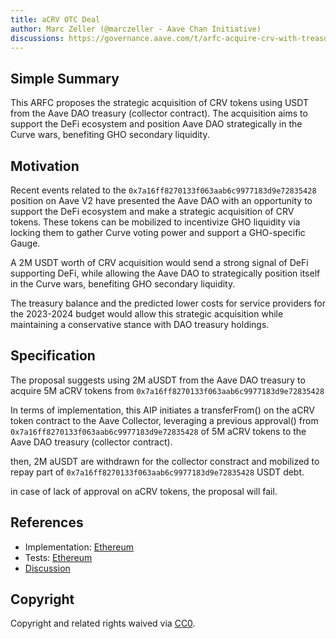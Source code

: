 ```yaml
---
title: aCRV OTC Deal
author: Marc Zeller (@marczeller - Aave Chan Initiative)
discussions: https://governance.aave.com/t/arfc-acquire-crv-with-treasury-usdt/14251
---
```


## Simple Summary

This ARFC proposes the strategic acquisition of CRV tokens using USDT from the Aave DAO treasury (collector contract). The acquisition aims to support the DeFi ecosystem and position Aave DAO strategically in the Curve wars, benefiting GHO secondary liquidity.

## Motivation

Recent events related to the `0x7a16ff8270133f063aab6c9977183d9e72835428` position on Aave V2 have presented the Aave DAO with an opportunity to support the DeFi ecosystem and make a strategic acquisition of CRV tokens. These tokens can be mobilized to incentivize GHO liquidity via locking them to gather Curve voting power and support a GHO-specific Gauge.

A 2M USDT worth of CRV acquisition would send a strong signal of DeFi supporting DeFi, while allowing the Aave DAO to strategically position itself in the Curve wars, benefiting GHO secondary liquidity.

The treasury balance and the predicted lower costs for service providers for the 2023-2024 budget would allow this strategic acquisition while maintaining a conservative stance with DAO treasury holdings.

## Specification

The proposal suggests using 2M aUSDT from the Aave DAO treasury to acquire 5M aCRV tokens from `0x7a16ff8270133f063aab6c9977183d9e72835428`

In terms of implementation, this AIP initiates a transferFrom() on the aCRV token contract to the Aave Collector, leveraging a previous approval() from `0x7a16ff8270133f063aab6c9977183d9e72835428` of 5M aCRV tokens to the Aave DAO treasury (collector contract).

then, 2M aUSDT are withdrawn for the collector constract and mobilized to repay part of `0x7a16ff8270133f063aab6c9977183d9e72835428` USDT debt.

in case of lack of approval on aCRV tokens, the proposal will fail.


## References

- Implementation: [Ethereum](https://github.com/bgd-labs/aave-proposals/blob/main/src/AaveV2_Eth_CRV_OTC_Deal_20230508/AaveV2_Eth_CRV_OTC_Deal_20230508.sol)
- Tests: [Ethereum](https://github.com/bgd-labs/aave-proposals/blob/main/src/AaveV2_Eth_CRV_OTC_Deal_20230508/AaveV2_Eth_CRV_OTC_Deal_20230508.t.sol)
- [Discussion](https://governance.aave.com/t/arfc-acquire-crv-with-treasury-usdt/14251)

## Copyright

Copyright and related rights waived via [CC0](https://creativecommons.org/publicdomain/zero/1.0/).
